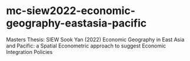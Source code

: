# mc-siew2022-economic-geography-eastasia-pacific
Masters Thesis: SIEW Sook Yan (2022) Economic Geography in East Asia and Pacific: a Spatial Econometric approach to suggest Economic Integration Policies
